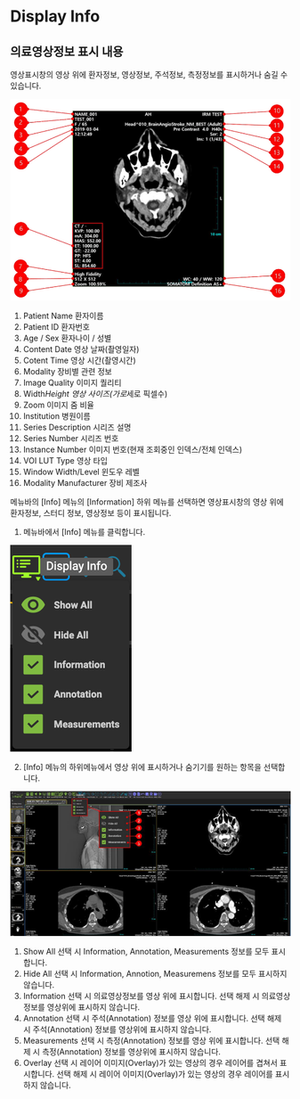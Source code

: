 # Display Info


## 의료영상정보 표시 내용


영상표시창의 영상 위에 환자정보, 영상정보, 주석정보, 측정정보를 표시하거나 숨길 수 있습니다.


![](img/dicominfo_ex.png)

1. Patient Name 환자이름
2. Patient ID 환자번호
3. Age / Sex 환자나이 / 성별
4. Content Date 영상 날짜(촬영일자)
5. Cotent Time 영상 시간(촬영시간)
6. Modality 장비별 관련 정보
7. Image Quality 이미지 퀄리티
8. Width*Height 영상 사이즈(가로*세로 픽셀수)
9. Zoom 이미지 줌 비율
10. Institution 병원이름
11. Series Description 시리즈 설명
12. Series Number 시리즈 번호
13. Instance Number 이미지 번호(현재 조회중인 인덱스/전체 인덱스)
14. VOI LUT Type 영상 타입
15. Window Width/Level 윈도우 레벨
16. Modality Manufacturer 장비 제조사



메뉴바의 [Info] 메뉴의 [Information] 하위 메뉴를 선택하면 영상표시창의 영상 위에 환자정보,
스터디 정보, 영상정보 등이 표시됩니다.


1. 메뉴바에서 [Info] 메뉴를 클릭합니다.

![](img/displayinfo.png)

2. [Info] 메뉴의 하위메뉴에서 영상 위에 표시하거나 숨기기를 원하는 항목을 선택합니다.


![](img/displayinfo_ex.png)

1. Show All 선택 시 Information, Annotation, Measurements 정보를 모두 표시합니다.
2. Hide All 선택 시 Information, Annotion, Measuremens 정보를 모두 표시하지 않습니다.
3. Information 선택 시 의료영상정보를 영상 위에 표시합니다. 선택 해제 시 의료영상정보를 영상위에 표시하지 않습니다.
4. Annotation 선택 시 주석(Annotation) 정보를 영상 위에 표시합니다. 선택 해제 시 주석(Annotation) 정보를 영상위에 표시하지 않습니다.
5. Measurements 선택 시 측정(Annotation) 정보를 영상 위에 표시합니다. 선택 해제 시 측정(Annotation) 정보를 영상위에 표시하지 않습니다.
6. Overlay 선택 시 레이어 이미지(Overlay)가 있는 영상의 경우 레이어를 겹쳐서 표시합니다. 선택 해제 시 레이어 이미지(Overlay)가 있는 영상의 경우 레이어를 표시 하지 않습니다.

